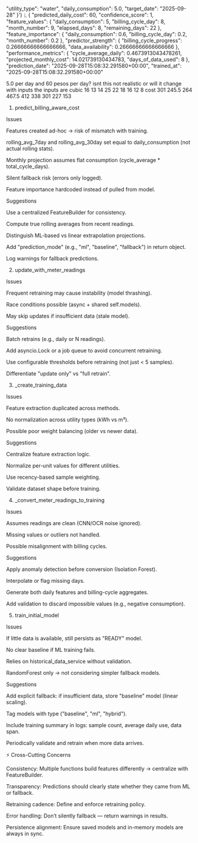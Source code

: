 "utility_type": "water",
        "daily_consumption": 5.0,
        "target_date": "2025-09-28"
      }')
  ⎿ {
      "predicted_daily_cost": 60,
      "confidence_score": 1,
      "feature_values": {
        "daily_consumption": 5,
        "billing_cycle_day": 8,
        "month_number": 9,
        "elapsed_days": 8,
        "remaining_days": 22
      },
      "feature_importance": {
        "daily_consumption": 0.6,
        "billing_cycle_day": 0.2,
        "month_number": 0.2
      },
      "predictor_strength": {
        "billing_cycle_progress": 0.26666666666666666,
        "data_availability": 0.26666666666666666
      },
      "performance_metrics": {
        "cycle_average_daily": 0.4673913043478261,
        "projected_monthly_cost": 14.021739130434783,
        "days_of_data_used": 8
      },
      "prediction_date": "2025-09-28T15:08:32.291580+00:00",
      "trained_at": "2025-09-28T15:08:32.291580+00:00"

5.0 per day and 60 pesos per day? isnt this not realistic or will it change with inputs
the inputs are 
cubic   16      13      14      25      22      18      16      12      8
cost    301     245.5   264     467.5   412     338     301     227     153


1. predict_billing_aware_cost

Issues

Features created ad-hoc → risk of mismatch with training.

rolling_avg_7day and rolling_avg_30day set equal to daily_consumption (not actual rolling stats).

Monthly projection assumes flat consumption (cycle_average * total_cycle_days).

Silent fallback risk (errors only logged).

Feature importance hardcoded instead of pulled from model.

Suggestions

Use a centralized FeatureBuilder for consistency.

Compute true rolling averages from recent readings.

Distinguish ML-based vs linear extrapolation projections.

Add "prediction_mode" (e.g., "ml", "baseline", "fallback") in return object.

Log warnings for fallback predictions.

2. update_with_meter_readings

Issues

Frequent retraining may cause instability (model thrashing).

Race conditions possible (async + shared self.models).

May skip updates if insufficient data (stale model).

Suggestions

Batch retrains (e.g., daily or N readings).

Add asyncio.Lock or a job queue to avoid concurrent retraining.

Use configurable thresholds before retraining (not just < 5 samples).

Differentiate "update only" vs "full retrain".

3. _create_training_data

Issues

Feature extraction duplicated across methods.

No normalization across utility types (kWh vs m³).

Possible poor weight balancing (older vs newer data).

Suggestions

Centralize feature extraction logic.

Normalize per-unit values for different utilities.

Use recency-based sample weighting.

Validate dataset shape before training.

4. _convert_meter_readings_to_training

Issues

Assumes readings are clean (CNN/OCR noise ignored).

Missing values or outliers not handled.

Possible misalignment with billing cycles.

Suggestions

Apply anomaly detection before conversion (Isolation Forest).

Interpolate or flag missing days.

Generate both daily features and billing-cycle aggregates.

Add validation to discard impossible values (e.g., negative consumption).

5. train_initial_model

Issues

If little data is available, still persists as "READY" model.

No clear baseline if ML training fails.

Relies on historical_data_service without validation.

RandomForest only → not considering simpler fallback models.

Suggestions

Add explicit fallback: if insufficient data, store "baseline" model (linear scaling).

Tag models with type ("baseline", "ml", "hybrid").

Include training summary in logs: sample count, average daily use, data span.

Periodically validate and retrain when more data arrives.

⚡ Cross-Cutting Concerns

Consistency: Multiple functions build features differently → centralize with FeatureBuilder.

Transparency: Predictions should clearly state whether they came from ML or fallback.

Retraining cadence: Define and enforce retraining policy.

Error handling: Don’t silently fallback — return warnings in results.

Persistence alignment: Ensure saved models and in-memory models are always in sync.


